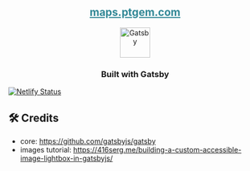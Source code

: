 <p align="center">
  <h2 align="center"><a style="color: #328896;" href="https://maps.ptgem.com">maps.ptgem.com</a></h2>
</p>

<p align="center">
  <a href="https://www.gatsbyjs.org">
    <img alt="Gatsby" src="https://www.gatsbyjs.org/monogram.svg" width="60" />
  </a>
</p>

<h3 align="center">
Built with Gatsby
</h3>

[![Netlify Status](https://api.netlify.com/api/v1/badges/d8354891-7f1d-4408-9cdb-0312385960d7/deploy-status)](https://app.netlify.com/sites/maps-twinlify/deploys)

## 🛠 Credits

- core: https://github.com/gatsbyjs/gatsby
- images tutorial: https://416serg.me/building-a-custom-accessible-image-lightbox-in-gatsbyjs/
